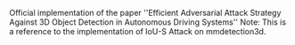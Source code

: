 Official implementation of the paper ''Efficient Adversarial Attack Strategy Against 3D Object Detection in Autonomous Driving Systems''
Note: This is a reference to the implementation of IoU-S Attack on mmdetection3d.

